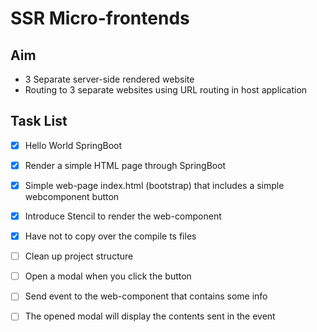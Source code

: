 # SSR Micro-frontends 

## Aim 

- 3 Separate server-side rendered website
- Routing to 3 separate websites using URL routing in host application

## Task List 
- [x] Hello World SpringBoot
- [x] Render a simple HTML page through SpringBoot 
- [x] Simple web-page index.html (bootstrap) that includes a simple webcomponent button
- [x] Introduce Stencil to render the web-component
- [x] Have not to copy over the compile ts files
- [ ] Clean up project structure
- [ ] Open a modal when you click the button 
- [ ] Send event to the web-component that contains some info
- [ ] The opened modal will display the contents sent in the event

